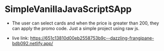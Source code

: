 # SimpleVanillaJavaScriptSApp

- The user can select cards and when the price is greater than 200, they can apply the promo code. Just a simple project using raw js.

- live link: https://651c13810d00eb2558753b9c--dazzling-frangipane-bdb092.netlify.app/
